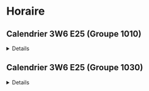 # Horaire

## Calendrier 3W6 E25 (Groupe 1010)

<details>
| Date |          |
| :--------------- |:---------------:|
| 22 juin | Remise TP1 |
| 23 juin | Examen intra |
| 7 juillet | Examen final |
| 8 juillet | Remise TP2 |


### Semaine 1
- Séance 1 et 2: Lundi, 9 juin 
- Séance 3 et 4: Mercredi, 11 juin
- Séance 5 et 6: Jeudi, 12 juin

### Semaine 2
- Séance 7 et 8: Lundi, 16 juin
- Séance 9 et 10: Mercredi, 18 juin
- Séance 11 et 12: Jeudi, 19 juin

### Semaine 3
(Il n'y a **PAS** de séance 14 pour le groupe 1010)
- Séance 13 et 15: Lundi, 23 juin (Examen Intra)
- Séance 16 et 17: Mecredi, 25 juin
- Séance 18 et 19: Jeudi, 26 juin

### Semaine 4
(Il n'y a **PAS** de séance 20 pour le groupe 1010)
- Séance 21 et 22: Mardi, 1er juillet
- Séance 23 et 24: Jeudi, 3 juillet

(Il n'y a **PAS** de séance **25 et 26** pour le groupe 1010)
- Séance 27 et 28: Vendredi, 4 juillet

### Semaine 5
- Examen final et aide pour finaliser le TP2: Lundi, 7 juillet
</details>

## Calendrier 3W6 E25 (Groupe 1030)

<details>
| Date |          |
| :--------------- |:---------------:|
| 23 juin | Remise TP1 |
| 23 juin | Examen intra |
| 10 juillet | Examen final |
| 10 juillet | Remise TP2 |


### Semaine 1
- Séance 1 et 2: Lundi, 9 juin 
- Séance 3 et 4: Mercredi, 11 juin
- Séance 5 et 6: Vendredi, 13 juin

### Semaine 2
- Séance 7 et 8: Lundi, 16 juin
- Séance 9 et 10: Mercredi, 18 juin
- Séance 11 et 12: Vendredi, 20 juin

### Semaine 3
- Séance 13 et 14: Lundi, 23 juin
- Séance 15 et 16: Mecredi, 25 juin
- Séance 17 et 18: Vendredi, 27 juin

### Semaine 4
- Séance 19 et 20: Mardi, 1er juillet
- Séance 21 et 22: Mercredi, 2 juillet
- Séance 23 et 24: Vendredi, 4 juillet

### Semaine 5
- Séance 25 et 26: Lundi, 7 juillet
- Séance 27 et 28: Mardi, 8 juillet
- Séance 29 et 30: Jeudi, 10 juillet
</details>

